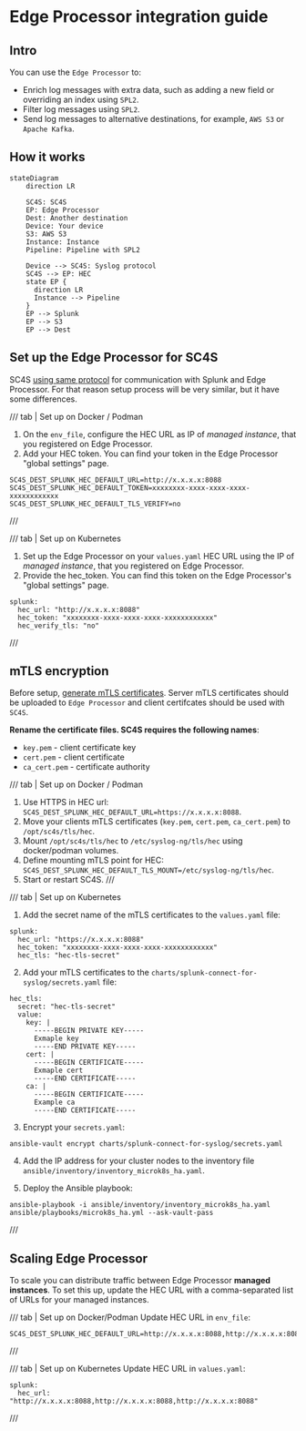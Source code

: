 # Edge Processor integration guide

## Intro

You can use the `Edge Processor` to:

* Enrich log messages with extra data, such as adding a new field or overriding an index using `SPL2`.
* Filter log messages using `SPL2`.
* Send log messages to alternative destinations, for example, `AWS S3` or `Apache Kafka`.

## How it works

```mermaid
stateDiagram
    direction LR

    SC4S: SC4S
    EP: Edge Processor
    Dest: Another destination
    Device: Your device
    S3: AWS S3
    Instance: Instance
    Pipeline: Pipeline with SPL2

    Device --> SC4S: Syslog protocol
    SC4S --> EP: HEC
    state EP {
      direction LR
      Instance --> Pipeline
    }
    EP --> Splunk
    EP --> S3
    EP --> Dest
```

## Set up the Edge Processor for SC4S

SC4S [using same protocol](https://docs.splunk.com/Documentation/SplunkCloud/latest/EdgeProcessor/HECSource) for communication with Splunk and Edge Processor. For that reason setup process will be very similar, but it have some differences.

/// tab | Set up on Docker / Podman
1. On the `env_file`, configure the HEC URL as IP of *managed instance*, that you registered on Edge Processor.
2. Add your HEC token. You can find your token in the Edge Processor "global settings" page. 

```
SC4S_DEST_SPLUNK_HEC_DEFAULT_URL=http://x.x.x.x:8088
SC4S_DEST_SPLUNK_HEC_DEFAULT_TOKEN=xxxxxxxx-xxxx-xxxx-xxxx-xxxxxxxxxxxx
SC4S_DEST_SPLUNK_HEC_DEFAULT_TLS_VERIFY=no
```
///

/// tab | Set up on Kubernetes
1. Set up the Edge Processor on your `values.yaml` HEC URL using the IP of *managed instance*, that you registered on Edge Processor.
2. Provide the hec_token. You can find this token on the Edge Processor's "global settings" page.

```
splunk:
  hec_url: "http://x.x.x.x:8088"
  hec_token: "xxxxxxxx-xxxx-xxxx-xxxx-xxxxxxxxxxxx"
  hec_verify_tls: "no"
```
///

## mTLS encryption

Before setup, [generate mTLS certificates](https://docs.splunk.com/Documentation/SplunkCloud/latest/EdgeProcessor/SecureForwarders). Server mTLS certificates should be uploaded to `Edge Processor` and client certifcates should be used with `SC4S`.

**Rename the certificate files. SC4S requires the following names**:

  * `key.pem` - client certificate key
  * `cert.pem` - client certificate
  * `ca_cert.pem` - certificate authority

/// tab | Set up on Docker / Podman
1. Use HTTPS in HEC url: `SC4S_DEST_SPLUNK_HEC_DEFAULT_URL=https://x.x.x.x:8088`.
2. Move your clients mTLS certificates (`key.pem`, `cert.pem`, `ca_cert.pem`) to `/opt/sc4s/tls/hec`.
3. Mount `/opt/sc4s/tls/hec` to `/etc/syslog-ng/tls/hec` using docker/podman volumes.
4. Define mounting mTLS point for HEC: `SC4S_DEST_SPLUNK_HEC_DEFAULT_TLS_MOUNT=/etc/syslog-ng/tls/hec`.
5. Start or restart SC4S.
///

/// tab | Set up on Kubernetes
1. Add the secret name of the mTLS certificates to the `values.yaml` file:

```
splunk:
  hec_url: "https://x.x.x.x:8088"
  hec_token: "xxxxxxxx-xxxx-xxxx-xxxx-xxxxxxxxxxxx"
  hec_tls: "hec-tls-secret"
```

2. Add your mTLS certificates to the `charts/splunk-connect-for-syslog/secrets.yaml` file:

```
hec_tls:
  secret: "hec-tls-secret"
  value:
    key: |
      -----BEGIN PRIVATE KEY-----
      Exmaple key
      -----END PRIVATE KEY-----
    cert: |
      -----BEGIN CERTIFICATE-----
      Exmaple cert
      -----END CERTIFICATE-----
    ca: |
      -----BEGIN CERTIFICATE-----
      Example ca
      -----END CERTIFICATE-----
```

3. Encrypt your `secrets.yaml`:

```
ansible-vault encrypt charts/splunk-connect-for-syslog/secrets.yaml
```

4. Add the IP address for your cluster nodes to the inventory file `ansible/inventory/inventory_microk8s_ha.yaml`.

5. Deploy the Ansible playbook:

```
ansible-playbook -i ansible/inventory/inventory_microk8s_ha.yaml ansible/playbooks/microk8s_ha.yml --ask-vault-pass
```
///

## Scaling Edge Processor

To scale you can distribute traffic between Edge Processor **managed instances**. To set this up, update the HEC URL with a comma-separated list of URLs for your managed instances.

/// tab | Set up on Docker/Podman
Update HEC URL in `env_file`:

```
SC4S_DEST_SPLUNK_HEC_DEFAULT_URL=http://x.x.x.x:8088,http://x.x.x.x:8088,http://x.x.x.x:8088
```
///

/// tab | Set up on Kubernetes
Update HEC URL in `values.yaml`:

```
splunk:
  hec_url: "http://x.x.x.x:8088,http://x.x.x.x:8088,http://x.x.x.x:8088"
```
///
